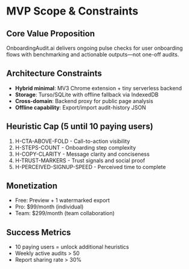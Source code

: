 # MVP Scope & Constraints

## Core Value Proposition
OnboardingAudit.ai delivers ongoing pulse checks for user onboarding flows with benchmarking and actionable outputs—not one-off audits.

## Architecture Constraints
- **Hybrid minimal**: MV3 Chrome extension + tiny serverless backend
- **Storage**: Turso/SQLite with offline fallback via IndexedDB
- **Cross-domain**: Backend proxy for public page analysis
- **Offline capability**: Export/import audit-history JSON

## Heuristic Cap (5 until 10 paying users)
1. H-CTA-ABOVE-FOLD - Call-to-action visibility
2. H-STEPS-COUNT - Onboarding step complexity
3. H-COPY-CLARITY - Message clarity and conciseness
4. H-TRUST-MARKERS - Trust signals and social proof
5. H-PERCEIVED-SIGNUP-SPEED - Perceived time to complete

## Monetization
- Free: Preview + 1 watermarked export
- Pro: $99/month (individual)
- Team: $299/month (team collaboration)

## Success Metrics
- 10 paying users = unlock additional heuristics
- Weekly active audits > 50
- Report sharing rate > 30%